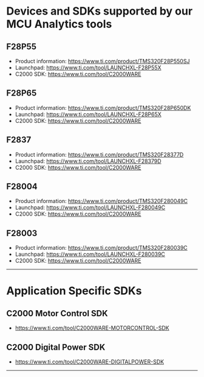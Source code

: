 # Devices and SDKs supported by our MCU Analytics tools

## F28P55
* Product information: https://www.ti.com/product/TMS320F28P550SJ
* Launchpad: https://www.ti.com/tool/LAUNCHXL-F28P55X
* C2000 SDK: https://www.ti.com/tool/C2000WARE

## F28P65
* Product information: https://www.ti.com/product/TMS320F28P650DK
* Launchpad: https://www.ti.com/tool/LAUNCHXL-F28P65X
* C2000 SDK: https://www.ti.com/tool/C2000WARE

## F2837
* Product information: https://www.ti.com/product/TMS320F28377D
* Launchpad: https://www.ti.com/tool/LAUNCHXL-F28379D
* C2000 SDK: https://www.ti.com/tool/C2000WARE

## F28004
* Product information: https://www.ti.com/product/TMS320F280049C
* Launchpad: https://www.ti.com/tool/LAUNCHXL-F280049C
* C2000 SDK: https://www.ti.com/tool/C2000WARE

## F28003
* Product information: https://www.ti.com/product/TMS320F280039C
* Launchpad: https://www.ti.com/tool/LAUNCHXL-F280039C
* C2000 SDK: https://www.ti.com/tool/C2000WARE

<hr>

# Application Specific SDKs

## C2000 Motor Control SDK
* https://www.ti.com/tool/C2000WARE-MOTORCONTROL-SDK

## C2000 Digital Power SDK
* https://www.ti.com/tool/C2000WARE-DIGITALPOWER-SDK

<hr>
